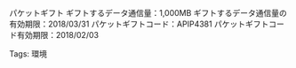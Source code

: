 
パケットギフト
ギフトするデータ通信量：1,000MB
ギフトするデータ通信量の有効期限：2018/03/31
パケットギフトコード：APIP4381
パケットギフトコード有効期限：2018/02/03

Tags:
  環境
